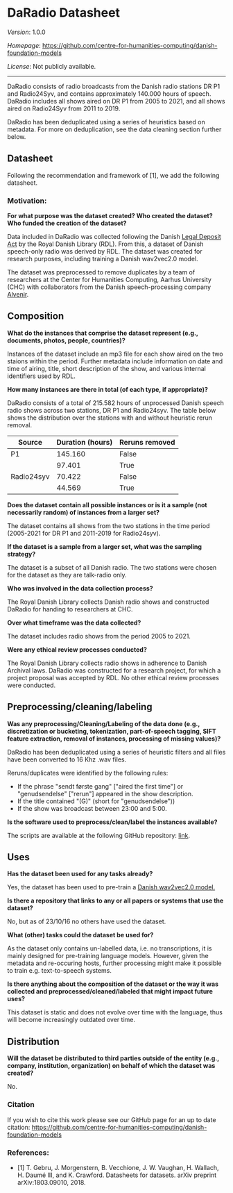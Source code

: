 # DaRadio Datasheet

*Version*: 1.0.0

*Homepage*: https://github.com/centre-for-humanities-computing/danish-foundation-models

*License*: Not publicly available.

---

DaRadio consists of radio broadcasts from the Danish radio stations DR P1 and Radio24Syv, and contains approximately 140.000 hours of speech. DaRadio includes all shows aired on DR P1 from 2005 to 2021, and all shows aired on Radio24Syv from 2011 to 2019.

DaRadio has been deduplicated using a series of heuristics based on metadata. For more on deduplication, see the data cleaning section further below.


## Datasheet

Following the recommendation and framework of [1], we add the following datasheet. 

### Motivation:

**For what purpose was the dataset created? Who created the dataset? Who funded the creation of the dataset?**

Data included in DaRadio was collected following the Danish [Legal Deposit Act](https://www.retsinformation.dk/eli/lta/2004/1439) by the Royal Danish Library (RDL). From this, a dataset of Danish speech-only radio was derived by RDL. The dataset was created for research purposes, including training a Danish wav2vec2.0 model. 

The dataset was preprocessed to remove duplicates by a team of researchers at the Center for Humanities Computing, Aarhus University (CHC) with collaborators from the Danish speech-processing company [Alvenir](alvenir.ai).



## Composition

**What do the instances that comprise the dataset represent (e.g., documents, photos, people, countries)?**

Instances of the dataset include an mp3 file for each show aired on the two staions within the period. Further metadata include information on date and time of airing, title, short description of the show, and various internal identifiers used by RDL.

**How many instances are there in total (of each type, if appropriate)?**

DaRadio consists of a total of 215.582 hours of unprocessed Danish speech radio shows across two stations, DR P1 and Radio24syv. The table below shows the distribution over the stations with and without heuristic rerun removal.


| Source     | Duration (hours) | Reruns removed |
|------------|------------------|----------------|
| P1         | 145.160          | False          |
|            | 97.401           | True           |
| Radio24syv | 70.422           | False          |
|            | 44.569           | True           |


**Does the dataset contain all possible instances or is it a sample (not necessarily random) of instances from a larger set?**

The dataset contains all shows from the two stations in the time period (2005-2021 for DR P1 and 2011-2019 for Radio24syv).

**If the dataset is a sample from a larger set, what was the sampling strategy?**

The dataset is a subset of all Danish radio. The two stations were chosen for the dataset as they are talk-radio only. 


**Who was involved in the data collection process?**

The Royal Danish Library collects Danish radio shows and constructed DaRadio for handing to researchers at CHC.


**Over what timeframe was the data collected?**

The dataset includes radio shows from the period 2005 to 2021.

**Were any ethical review processes conducted?**

The Royal Danish Library collects radio shows in adherence to Danish Archival laws. DaRadio was constructed for a research project, for which a project proposal was accepted by RDL. No other ethical review processes were conducted.


## Preprocessing/cleaning/labeling

**Was any preprocessing/Cleaning/Labeling of the data done 
(e.g., discretization or bucketing, tokenization, part-of-speech tagging, 
SIFT feature extraction, removal of instances, processing of missing values)?**

DaRadio has been deduplicated using a series of heuristic filters and all files have been converted to 16 Khz .wav files. 

Reruns/duplicates were identified by the following rules:

- If the phrase "sendt første gang" ["aired the first time"] or "genudsendelse" ["rerun"] appeared in the show description.
- If the title contained "(G)" (short for "genudsendelse")) 
- If the show was broadcast between 23:00 and 5:00.



**Is the software used to preprocess/clean/label the instances available?**

The scripts are available at the following GitHub repository: [link](https://github.com/centre-for-humanities-computing/Gjallarhorn).

## Uses

**Has the dataset been used for any tasks already?**

Yes, the dataset has been used to pre-train a [Danish wav2vec2.0 model.](https://huggingface.co/chcaa/xls-r-300m-danish) 

**Is there a repository that links to any or all papers or systems that use the dataset?**

No, but as of 23/10/16 no others have used the dataset.

**What (other) tasks could the dataset be used for?**

As the dataset only contains un-labelled data, i.e. no transcriptions, it is mainly designed for pre-training language models. However, given the metadata and re-occuring hosts, further processing might make it possible to train e.g. text-to-speech systems. 

**Is there anything about the composition of the dataset or the way it was collected and
preprocessed/cleaned/labeled that might impact future uses?**

This dataset is static and does not evolve over time with the language, thus will become increasingly outdated over time.


## Distribution

**Will the dataset be distributed to third parties outside of the entity (e.g., company, institution, organization) on behalf of which the dataset was created?**

No.


### Citation
If you wish to cite this work please see our GitHub page for an up to date citation: https://github.com/centre-for-humanities-computing/danish-foundation-models


### References:

- [1] T. Gebru, J. Morgenstern, B. Vecchione, J. W. Vaughan, H. Wallach, H. Daumé III,
        and K. Crawford. Datasheets for datasets. arXiv preprint arXiv:1803.09010, 2018.

